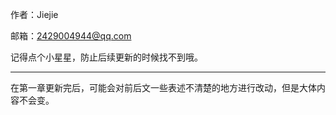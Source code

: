 作者：Jiejie

邮箱：2429004944@qq.com

记得点个小星星，防止后续更新的时候找不到哦。

------------------------------

在第一章更新完后，可能会对前后文一些表述不清楚的地方进行改动，但是大体内容不会变。